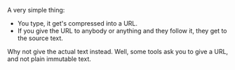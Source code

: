 A very simple thing:

- You type, it get's compressed into a URL.
- If you give the URL to anybody or anything and they follow it, they get to the source text.

Why not give the actual text instead. Well, some tools ask you to give a URL, and not plain immutable text.
